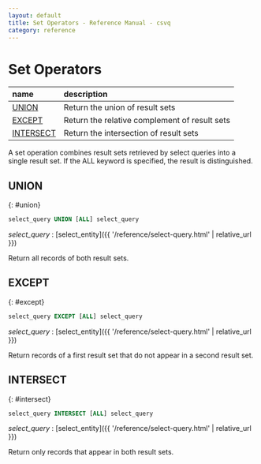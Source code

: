 ```yaml
---
layout: default
title: Set Operators - Reference Manual - csvq
category: reference
---
```


# Set Operators

| name | description |
| :- | :- |
| [UNION](#union) | Return the union of result sets |
| [EXCEPT](#except)   | Return the relative complement of result sets  |
| [INTERSECT](#intersect) | Return the intersection of result sets |

A set operation combines result sets retrieved by select queries into a single result set.
If the ALL keyword is specified, the result is distinguished.

## UNION
{: #union}

```sql
select_query UNION [ALL] select_query
```

_select_query_
: [select_entity]({{ '/reference/select-query.html' | relative_url }})

Return all records of both result sets.

## EXCEPT
{: #except}

```sql
select_query EXCEPT [ALL] select_query
```

_select_query_
: [select_entity]({{ '/reference/select-query.html' | relative_url }})

Return records of a first result set that do not appear in a second result set.

## INTERSECT
{: #intersect}

```sql
select_query INTERSECT [ALL] select_query
```

_select_query_
: [select_entity]({{ '/reference/select-query.html' | relative_url }})

Return only records that appear in both result sets.